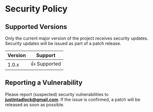 # Security Policy

## Supported Versions

Only the current major version of the project receives security updates. Security updates will be issued as part of a patch release.

| Version   | Support      |
| --------- | ------------ |
| 1.0.x     | 👍 Supported |

## Reporting a Vulnerability

Please report (suspected) security vulnerabilities to **[justintadlock@gmail.com](mailto:justintadlock@gmail.com)**. If the issue is confirmed, a patch will be released as soon as possible.

